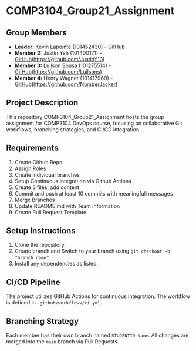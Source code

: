 # COMP3104_Group21_Assignment

## Group Members

-   **Leader:** Kevin Lapointe (101452430) - [GitHub](https://github.com/lapointek)
-   **Member 2:** Justin Yeh (101400171) - [GitHub]()(https://github.com/JustinY13)
-   **Member 3:** Luilson Sousa (101275514) - [GitHub]()(https://github.com/Luilsons)
-   **Member 4:** Henry Wagner (101417969) - [GitHub]()(https://github.com/NumberJacker)

## Project Description

This repository COMP3104_Group21_Assignment hosts the group assignment for COMP3104 DevOps course, focusing on collaborative Git workflows, branching strategies, and CI/CD integration.

## Requirements

1. Create Github Repo
2. Assign Roles
3. Create individual branches
4. Setup Continuous Integration via Github Actions
5. Create 3 files, add content
6. Commit and push at least 10 commits with meaningfull messages
7. Merge Branches
8. Update README.md with Team information
9. Create Pull Request Template

## Setup Instructions

1. Clone the repository.
2. Create branch and Switch to your branch using `git checkout -b "branch name"`.
3. Install any dependencies as listed.

## CI/CD Pipeline

The project utilizes GitHub Actions for continuous integration. The workflow is defined
in `.github/workflows/ci.yml`.

## Branching Strategy

Each member has their own branch named `STUDENTID-Name`. All changes are
merged into the `main` branch via Pull Requests.